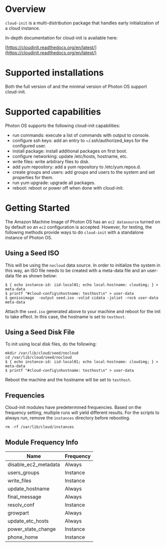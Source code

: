 Overview
=================
```cloud-init``` is a multi-distribution package that handles early initialization of a cloud instance.

In-depth documentation for cloud-init is available here:

[https://cloudinit.readthedocs.org/en/latest/](https://cloudinit.readthedocs.org/en/latest/)

Supported installations
=================

Both the full version of and the minimal version of Photon OS support cloud-init. 

Supported capabilities
=================

Photon OS supports the following cloud-init capabilities:


* run commands: execute a list of commands with output to console.
* configure ssh keys: add an entry to ~/.ssh/authorized_keys for the configured user.
* install package: install additional packages on first boot.
* configure networking: update /etc/hosts, hostname, etc.
* write files: write arbitrary files to disk.
* add yum repository: add a yum repository to /etc/yum.repos.d.
* create groups and users: add groups and users to the system and set properties for them. 
* run yum upgrade: upgrade all packages.
* reboot: reboot or power off when done with cloud-init.


Getting Started
=================
The Amazon Machine Image of Photon OS has an ```ec2 datasource``` turned on by default so an ```ec2``` configuration is accepted.
However, for testing, the following methods provide ways to do ```cloud-init``` with a standalone instance of Photon OS.

Using a Seed ISO
----------------
This will be using the ```nocloud``` data source. In order to initialize the system in this way, an ISO file needs to be created with a meta-data file and an user-data file as shown below:
```
$ { echo instance-id: iid-local01; echo local-hostname: cloudimg; } > meta-data
$ printf "#cloud-config\nhostname: testhost\n" > user-data
$ genisoimage  -output seed.iso -volid cidata -joliet -rock user-data meta-data
```

Attach the `seed.iso` generated above to your machine and reboot for the init to take effect.
In this case, the hostname is set to ```testhost```.

Using a Seed Disk File
----------------
To init using local disk files, do the following:
```
mkdir /var/lib/cloud/seed/nocloud
cd /var/lib/cloud/seed/nocloud
$ { echo instance-id: iid-local01; echo local-hostname: cloudimg; } > meta-data
$ printf "#cloud-config\nhostname: testhost\n" > user-data
```
Reboot the machine and the hostname will be set to `testhost`.

Frequencies
-----------
Cloud-init modules have predetermined frequencies. Based on the frequency setting, multiple runs will yield different results. For the scripts to always run, remove the `instances` directory before rebooting.
```
rm -rf /var/lib/cloud/instances
```

Module Frequency Info
------------------------------------
Name                  |  Frequency
----------------------|-------------
disable_ec2_metadata  | Always
users_groups          | Instance
write_files           | Instance
update_hostname       | Always
final_message         | Always
resolv_conf           | Instance
growpart              | Always
update_etc_hosts      | Always
power_state_change    | Instance
phone_home            | Instance
